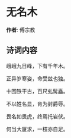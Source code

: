 # 无名木

**作者**: 傅宗教

## 诗词内容

峨峨九日峰，下有千年木。

正异岁寒姿，命受兹也独。

十围铁干古，百尺虬髯矗。

不以姓名显，肯为封爵辱。

畏名如畏虎，终焉托岩伏。

何当大厦求，一枝亦自足。

